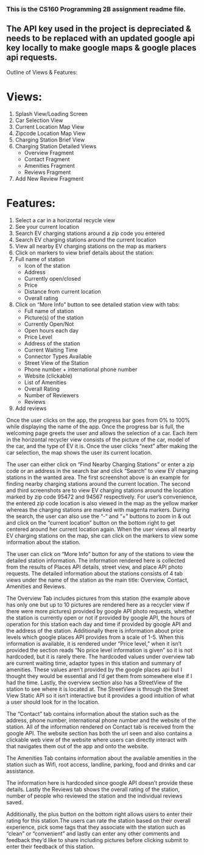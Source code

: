 ### This is the CS160 Programming 2B assignment readme file.

## The API key used in the project is depreciated & needs to be replaced with an updated google api key locally to make google maps & google places api requests.


Outline of Views & Features:
# Views:
1. Splash View/Loading Screen
2. Car Selection View
3. Current Location Map View
4. Zipcode Location Map View
5. Charging Station Brief View
6. Charging Station Detailed Views
     - Overview Fragment
     - Contact Fragment
     - Amenities Fragment
     - Reviews Fragment
7. Add New Review Fragment

# Features:
1. Select a car in a horizontal recycle view 
2. See your current location
3. Search EV charging stations around a zip code you entered
4. Search EV charging stations around the current location
5. View all nearby EV charging stations on the map as markers
6. Click on markers to view brief details about the station:
7. Full name of station
     - Icon of the station
     - Address
     - Currently open/closed
     - Price
     - Distance from current location
     - Overall rating
8. Click on “More Info” button to see detailed station view with tabs:
     - Full name of station
     - Picture(s) of the station
     - Currently Open/Not
     - Open hours each day
     - Price Level
     - Address of the station
     - Current Waiting Time
     - Connector Types Available
     - Street View of the Station
     - Phone number + international phone number
     - Website (clickable)
     - List of Amenities
     - Overall Rating
     - Number of Reviewers
     - Reviews
9. Add reviews



Once the user clicks on the app, the progress bar goes from 0% to 100% while displaying the name of the app. Once the progress bar is full, the welcoming page greets the user and allows the selection of a car. Each item in the horizontal recycler view consists of the picture of the car, model of the car, and the type of EV it is. Once the user clicks “next” after making the car selection, the map shows the user its current location.

The user can either click on “Find Nearby Charging Stations” or enter a zip code or an address in the search bar and click “Search” to view EV charging stations in the wanted area. The first screenshot above is an example for finding nearby charging stations around the current location. The second and third screenshots are to view EV charging stations around the location marked by zip code 95472 and 94567 respectively. For user’s convenience, the entered zip code location is also viewed in the map as the yellow marker whereas the charging stations are marked with magenta markers. During the search, the user can also use the “-“ and “+” buttons to zoom in & out and click on the “current location” button on the bottom right to get centered around her current location again. When the user views all nearby EV charging stations on the map, she can click on the markers to view some information about the station.


The user can click on “More Info” button for any of the stations to view the detailed station information. The information rendered here is collected from the results of Places API details, street view, and place API photo requests. The detailed information about the stations consists of 4 tab views under the name of the station as the main title: Overview, Contact, Amenities and Reviews.

The Overview Tab includes pictures from this station (the example above has only one but up to 10 pictures are rendered here as a recycler view if there were more pictures) provided by google API photo requests, whether the station is currently open or not if provided by google API, the hours of operation for this station each day and time if provided by google API and the address of the station. Additionally there is information about price levels which google places API provides from a scale of 1-5. When this information is available, it is rendered under “Price level,” when it isn’t provided the section reads “No price level information is given” so it is not hardcoded, but it is rarely there. The hardcoded values under overview tab are current waiting time, adaptor types in this station and summary of amenities. These values aren’t provided by the google places api but I thought they would be essential and I’d get them from somewhere else if I had the time. Lastly, the overview section also has a StreetView of the station to see where it is located at. The StreetView is through the Street View Static API so it isn’t interactive but it provides a good intuition of what a user should look for in the location.

The “Contact” tab contains information about the station such as the address, phone number, international phone number and the website of the station. All of the information rendered on Contact tab is received from the google API. The website section has both the url seen and also contains a clickable web view of the website where users can directly interact with that navigates them out of the app and onto the website.

The Amenities Tab contains information about the available amenities in the station such as Wifi, root access, landline, parking, food and drinks and car assistance.

The information here is hardcoded since google API doesn’t provide these details. Lastly the Reviews tab shows the overall rating of the station, number of people who reviewed the station and the individual reviews saved.

Additionally, the plus button on the bottom right allows users to enter their rating for this station.The users can rate the station based on their overall experience, pick some tags that they associate with the station such as “clean” or “convenient” and lastly can enter any other comments and feedback they’d like to share including pictures before clicking submit to enter their feedback of this station.

